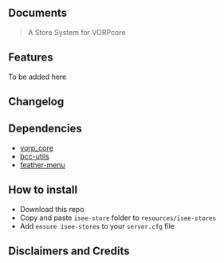 ## Documents 

> A Store System for VORPcore

## Features
 
To be added here

## Changelog


## Dependencies
- [vorp_core](https://github.com/VORPCORE/vorp-core-lua)
- [bcc-utils](https://github.com/BryceCanyonCounty/bcc-utils)
- [feather-menu](https://github.com/FeatherFramework/feather-menu)

## How to install
* Download this repo
* Copy and paste `isee-store` folder to `resources/isee-stores`
* Add `ensure isee-stores` to your `server.cfg` file

## Disclaimers and Credits
> 